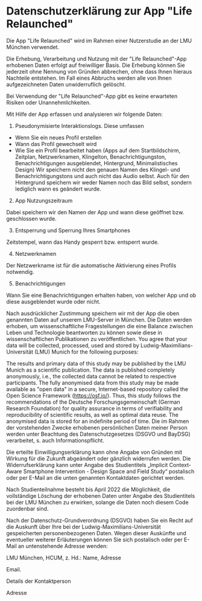 # Datenschutzerklärung zur App "Life Relaunched"

Die App "Life Relaunched" wird im Rahmen einer Nutzerstudie an der LMU München verwendet.

Die Erhebung, Verarbeitung und Nutzung mit der "Life Relaunched"-App erhobenen Daten erfolgt auf freiwilliger Basis. Die Erhebung können Sie jederzeit ohne Nennung von Gründen abbrechen, ohne dass Ihnen hieraus Nachteile entstehen. Im Fall eines Abbruchs werden alle von Ihnen aufgezeichneten Daten unwiderruflich gelöscht.

Bei Verwendung der "Life Relaunched"-App gibt es keine erwarteten Risiken oder Unannehmlichkeiten.

Mit Hilfe der App erfassen und analysieren wir folgende Daten:

1. Pseudonymisierte Interaktionslogs. Diese umfassen
- Wenn Sie ein neues Profil erstellen
- Wann das Profil gewechselt wird
- Wie Sie ein Profil bearbeitet haben (Apps auf dem Startbildschirm, Zeitplan, Netzwerknamen, Klingelton, Benachrichtigungston, Benachrichtigungen ausgeblendet, Hintergrund, Minimalistisches Design)
Wir speichern nicht den genauen Namen des Klingel- und Benachrichtigungstons und auch nicht das Audio selbst. Auch für den Hintergrund speichern wir weder Namen noch das Bild selbst, sondern lediglich wann es geändert wurde.


2. App Nutzungszeitraum

Dabei speichern wir den Namen der App und wann diese geöffnet bzw. geschlossen wurde.

3. Entsperrung und Sperrung Ihres Smartphones

Zeitstempel, wann das Handy gesperrt bzw. entsperrt wurde.

4. Netzwerknamen

Der Netzwerkname ist für die automatische Aktivierung eines Profils notwendig.

5. Benachrichtigungen

Wann Sie eine Benachrichtigungen erhalten haben, von welcher App und ob diese ausgeblendet wurde oder nicht.

Nach ausdrücklicher Zustimmung speichern wir mit der App die oben genannten Daten auf unserem LMU-Server in München.
Die Daten werden erhoben, um wissenschaftliche Fragestellungen die eine Balance zwischen Leben und Technologie beantworten zu können sowie diese in wissenschaftlichen Publikationen zu veröffentlichen.
You agree that your data will be collected, processed, used and stored by Ludwig-Maximilians-Universität (LMU) Munich for the following purposes:

The results and primary data of this study may be published by the LMU Munich as a scientific publication. The data is published completely anonymously, i.e., the collected data cannot be related to respective participants.
The fully anonymised data from this study may be made available as "open data" in a secure, Internet-based repository called the Open Science Framework (https://osf.io/). Thus, this study follows the recommendations of the Deutsche Forschungsgemeinschaft (German Research Foundation) for quality assurance in terms of verifiability and reproducibility of scientific results, as well as optimal data reuse.
The anonymised data is stored for an indefinite period of time.
Die im Rahmen der vorstehenden Zwecke erhobenen persönlichen Daten meiner Person werden unter Beachtung des Datenschutzgesetzes (DSGVO und BayDSG) verarbeitet, s. auch Informationspflicht.

Die erteilte Einwilligungserklärung kann ohne Angabe von Gründen mit Wirkung für die Zukunft abgeändert oder gänzlich widerrufen werden. Die Widerrufserklärung kann unter Angabe des Studientitels „Implicit Context-Aware Smartphone Intervention - Design Space and Field Study“ postalisch oder per E-Mail an die unten genannten Kontaktdaten gerichtet werden.

Nach Studienteilnahme besteht bis April 2022 die Möglichkeit, die vollständige Löschung der erhobenen Daten unter Angabe des Studientitels bei der LMU München zu erwirken, solange die Daten noch diesem Code zuordenbar sind.

Nach der Datenschutz-Grundverordnung (DSGVO) haben Sie ein Recht auf die Auskunft über Ihre bei der Ludwig-Maximilians-Universität gespeicherten personenbezogenen Daten. Wegen dieser Auskünfte und eventueller weiterer Erläuterungen können Sie sich postalisch oder per E-Mail an untenstehende Adresse wenden:

LMU München, HCUM, z. Hd.: Name, Adresse

Email.

Details der Kontaktperson

Adresse
